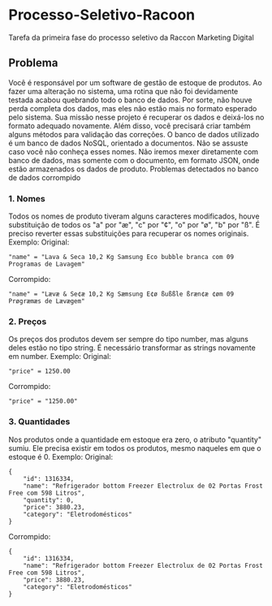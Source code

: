 # Processo-Seletivo-Racoon
Tarefa da primeira fase do processo seletivo da Raccon Marketing Digital

## Problema

Você é responsável por um software de gestão de estoque de produtos. Ao fazer uma
alteração no sistema, uma rotina que não foi devidamente testada acabou quebrando todo o
banco de dados. Por sorte, não houve perda completa dos dados, mas eles não estão mais no
formato esperado pelo sistema. Sua missão nesse projeto é recuperar os dados e deixá-los no
formato adequado novamente. Além disso, você precisará criar também alguns métodos para
validação das correções.
O banco de dados utilizado é um banco de dados NoSQL, orientado a documentos. Não se
assuste caso você não conheça esses nomes. Não iremos mexer diretamente com banco de
dados, mas somente com o documento, em formato JSON, onde estão armazenados os dados
de produto.
Problemas detectados no banco de dados corrompido

### 1. Nomes
Todos os nomes de produto tiveram alguns caracteres modificados, houve substituição
de todos os "a" por "æ", "c" por "¢", "o" por "ø", "b" por "ß". É preciso reverter essas
substituições para recuperar os nomes originais.
Exemplo:
Original:
```
"name" = "Lava & Seca 10,2 Kg Samsung Eco bubble branca com 09 Programas de Lavagem"
```
Corrompido:
```
"name" = "Lævæ & Se¢æ 10,2 Kg Sæmsung E¢ø ßußßle ßræn¢æ ¢øm 09 Prøgræmæs de Lævægem"
```

### 2. Preços
Os preços dos produtos devem ser sempre do tipo number, mas alguns deles estão no
tipo string. É necessário transformar as strings novamente em number.
Exemplo:
Original:
```
"price" = 1250.00
```
Corrompido:
```
"price" = "1250.00"
```

### 3. Quantidades
Nos produtos onde a quantidade em estoque era zero, o atributo "quantity" sumiu. Ele
precisa existir em todos os produtos, mesmo naqueles em que o estoque é 0.
Exemplo:
Original:
```
{
    "id": 1316334,
    "name": "Refrigerador bottom Freezer Electrolux de 02 Portas Frost Free com 598 Litros",
    "quantity": 0,
    "price": 3880.23,
    "category": "Eletrodomésticos"
}
```
Corrompido:
```
{
    "id": 1316334,
    "name": "Refrigerador bottom Freezer Electrolux de 02 Portas Frost Free com 598 Litros",
    "price": 3880.23,
    "category": "Eletrodomésticos"
}
```
